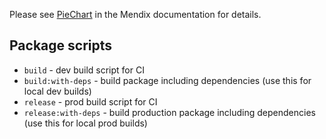 Please see [PieChart]() in the Mendix documentation for details.

## Package scripts

-   `build` - dev build script for CI
-   `build:with-deps` - build package including dependencies (use this for local dev builds)
-   `release` - prod build script for CI
-   `release:with-deps` - build production package including dependencies (use this for local prod builds)
